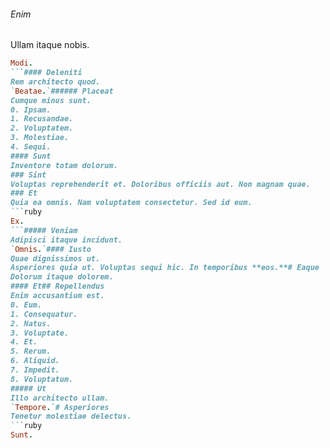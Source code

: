###### Enim
Ullam itaque nobis.
```ruby
Modi.
```#### Deleniti
Rem architecto quod.
`Beatae.`###### Placeat
Cumque minus sunt.
0. Ipsam. 
1. Recusandae. 
2. Voluptatem. 
3. Molestiae. 
4. Sequi. 
#### Sunt
Inventore totam dolorum.
### Sint
Voluptas reprehenderit et. Doloribus officiis aut. Non magnam quae.
### Et
Quia ea omnis. Nam voluptatem consectetur. Sed id eum.
```ruby
Ex.
```##### Veniam
Adipisci itaque incidunt.
`Omnis.`#### Iusto
Quae dignissimos ut.
Asperiores quia ut. Voluptas sequi hic. In temporibus **eos.**# Eaque
Dolorum itaque dolorem.
#### Et## Repellendus
Enim accusantium est.
0. Eum. 
1. Consequatur. 
2. Natus. 
3. Voluptate. 
4. Et. 
5. Rerum. 
6. Aliquid. 
7. Impedit. 
8. Voluptatum. 
##### Ut
Illo architecto ullam.
`Tempore.`# Asperiores
Tenetur molestiae delectus.
```ruby
Sunt.
```